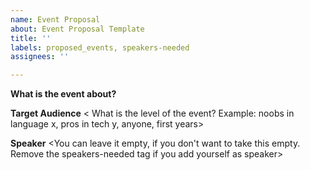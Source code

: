 ```yaml
---
name: Event Proposal
about: Event Proposal Template
title: ''
labels: proposed_events, speakers-needed
assignees: ''

---
```


**What is the event about?**
<Describe what the event would cover or what you would like to be covered>

**Target Audience** < What is the level of the event? Example: noobs in language x, pros in tech y, anyone, first years>

**Speaker** <You can leave it empty, if you don't want to take this empty. Remove the speakers-needed tag if you add yourself as speaker>
